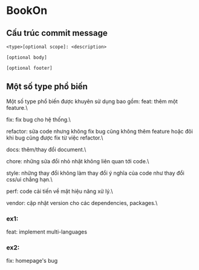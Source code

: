 # BookOn

## Cấu trúc commit message

`<type>[optional scope]: <description>`

`[optional body]`

`[optional footer]`

## Một số type phổ biến
Một số type phổ biến được khuyên sử dụng bao gồm:
feat: thêm một feature.\

fix: fix bug cho hệ thống.\

refactor: sửa code nhưng không fix bug cũng không thêm feature hoặc đôi khi bug cũng được fix từ việc refactor.\

docs: thêm/thay đổi document.\

chore: những sửa đổi nhỏ nhặt không liên quan tới code.\

style: những thay đổi không làm thay đổi ý nghĩa của code như thay đổi css/ui chẳng hạn.\

perf: code cải tiến về mặt hiệu năng xử lý.\

vendor: cập nhật version cho các dependencies, packages.\

### ex1:
feat: implement multi-languages
### ex2:
fix: homepage's bug

